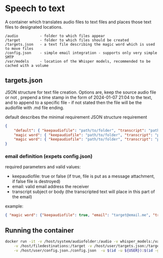 # Speech to text 

A container which translates audio files to text files and places those text files to designated locations.

```text
/audio          - folder to which files appear
/target         - folder to which files should be created
/targets.json   - a text file describing the magic word which is used to move files
/config.json    - simple email integration - supports only very simple SMTP
/var/models     - location of the Whisper models, recommended to be cached with a volume
```

## targets.json

JSON structure for text file creation. Options are, keep the source audio file or not
, prepend a time stamp in the form of 2024-01-07 21:04 to the text, and to append to a
specific file - if not stated then the file will be the audiofile with .md file ending.

default describes the minimal requirement JSON structure requirement

```json
{
    "default": { "keepaudiofile": "path/to/folder", "transcript": "path/to/folder" }, 
    "magic word": { "keepaudiofile": "path/to/folder", "transcript": "path/to/folder", "filename":"filename_to_append_transcripts_to" },
    "magic word": { "keepaudiofile": "path/to/folder", "transcript": "path/to/folder", "filename":"filename_to_append_transcripts_to", "timestamp": true },
}
```

### email definition (expets config.json)

required parameters and valid values:
- keepaudiofile: true or false (if true, file is put as a message attachment, if false file is destroyed)
- email: valid email address the receiver
- transcript subject or body (the transcripted text will place in this part of the email)

example:

```json
{ "magic word": {"keepaudiofile": true, "email": "target@email.me", "transcript": "subject"}}
```

## Running the container

```bash
docker run -it -v /host/system/audiofolder:/audio -v whisper_models:/var/models \
    -v /host/filedestinations:/target -v /host/user/targets.json:/targets.json \
    -v /host/user/config.json./config.json  -u $(id -u ${USER}):$(id -g ${USER}) speech2text
```